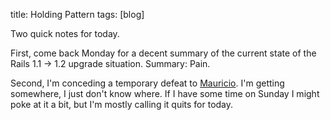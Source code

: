 title:  Holding Pattern
tags:   [blog]

Two quick notes for today.

First, come back Monday for a decent summary of the current state of the Rails 1.1 -> 1.2 upgrade situation. Summary: Pain.

Second, I'm conceding a temporary defeat to [Mauricio][]. I'm getting somewhere, I just don't know where. If I have some time on Sunday I might poke at it a bit, but I'm mostly calling it quits for today.

[Mauricio]: http://eigenclass.org/hiki.rb?happy2007-ruby-challenge

